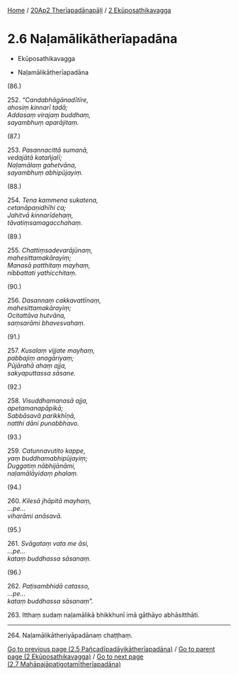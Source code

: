 
[Home](/) / [20Ap2 Therīapadānapāḷi](...md) / [2 Ekūposathikavagga](../20Ap2/2.md)

# 2.6 Naḷamālikātherīapadāna

* Ekūposathikavagga

* Naḷamālikātherīapadāna

(86.)

252\. _“Candabhāgānadītīre,_  
_ahosiṃ kinnarī tadā;_  
_Addasaṃ virajaṃ buddhaṃ,_  
_sayambhuṃ aparājitaṃ._  


(87.)

253\. _Pasannacittā sumanā,_  
_vedajātā katañjalī;_  
_Naḷamālaṃ gahetvāna,_  
_sayambhuṃ abhipūjayiṃ._  


(88.)

254\. _Tena kammena sukatena,_  
_cetanāpaṇidhīhi ca;_  
_Jahitvā kinnarīdehaṃ,_  
_tāvatiṃsamagacchahaṃ._  


(89.)

255\. _Chattiṃsadevarājūnaṃ,_  
_mahesittamakārayiṃ;_  
_Manasā patthitaṃ mayhaṃ,_  
_nibbattati yathicchitaṃ._  


(90.)

256\. _Dasannaṃ cakkavattīnaṃ,_  
_mahesittamakārayiṃ;_  
_Ocitattāva hutvāna,_  
_saṃsarāmi bhavesvahaṃ._  


(91.)

257\. _Kusalaṃ vijjate mayhaṃ,_  
_pabbajiṃ anagāriyaṃ;_  
_Pūjārahā ahaṃ ajja,_  
_sakyaputtassa sāsane._  


(92.)

258\. _Visuddhamanasā ajja,_  
_apetamanapāpikā;_  
_Sabbāsavā parikkhīṇā,_  
_natthi dāni punabbhavo._  


(93.)

259\. _Catunnavutito kappe,_  
_yaṃ buddhamabhipūjayiṃ;_  
_Duggatiṃ nābhijānāmi,_  
_naḷamālāyidaṃ phalaṃ._  


(94.)

260\. _Kilesā jhāpitā mayhaṃ,_  
_…pe…_  
_viharāmi anāsavā._  


(95.)

261\. _Svāgataṃ vata me āsi,_  
_…pe…_  
_kataṃ buddhassa sāsanaṃ._  


(96.)

262\. _Paṭisambhidā catasso,_  
_…pe…_  
_kataṃ buddhassa sāsanaṃ”._  


263\. Itthaṃ sudaṃ naḷamālikā bhikkhunī imā gāthāyo abhāsitthāti.

---

264\. Naḷamālikātheriyāpadānaṃ chaṭṭhaṃ.



[Go to previous page (2.5 Pañcadīpadāyikātherīapadāna)](2.5.md) / [Go to parent page (2 Ekūposathikavagga)](../20Ap2/2.md) / [Go to next page (2.7 Mahāpajāpatigotamītherīapadāna)](2.7.md)


